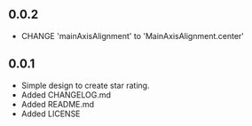 ## 0.0.2

* CHANGE 'mainAxisAlignment' to 'MainAxisAlignment.center'

## 0.0.1

* Simple design to create star rating.
* Added CHANGELOG.md
* Added README.md
* Added LICENSE

